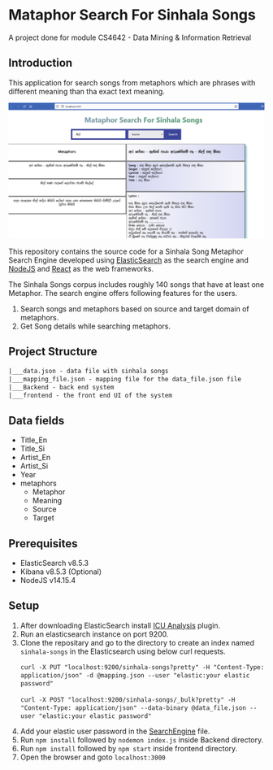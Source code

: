 # Mataphor Search For Sinhala Songs

A project done for module CS4642 - Data Mining &amp; Information Retrieval

## Introduction

This application for search songs from metaphors which are phrases with different meaning than tha exact text meaning.

![Search Engine](image.png)

This repository contains the source code for a Sinhala Song Metaphor Search Engine developed using [ElasticSearch](https://www.elastic.co/) as the search engine and [NodeJS](https://nodejs.org/en/) and [React](https://reactjs.org/) as the web frameworks.

The Sinhala Songs corpus includes roughly 140 songs that have at least one Metaphor. The search engine offers following features for the users.

1. Search songs and metaphors based on source and target domain of metaphors.
3. Get Song details while searching metaphors.

## Project Structure
```
|___data.json - data file with sinhala songs
|___mapping_file.json - mapping file for the data_file.json file
|___Backend - back end system
|___frontend - the front end UI of the system
```

## Data fields
* Title_En
* Title_Si
* Artist_En
* Artist_Si
* Year
* metaphors
    * Metaphor
    * Meaning
    * Source
    * Target

## Prerequisites

* ElasticSearch v8.5.3
* Kibana v8.5.3 (Optional)
* NodeJS v14.15.4

## Setup

1. After downloading ElasticSearch install [ICU Analysis](https://www.elastic.co/guide/en/elasticsearch/plugins/current/analysis-icu.html) plugin.
2. Run an elasticsearch instance on port 9200.
3. Clone the repositary and go to the directory to create an index named `sinhala-songs` in the Elasticsearch using below curl requests.
    ```
    curl -X PUT "localhost:9200/sinhala-songs?pretty" -H "Content-Type: application/json" -d @mapping.json --user "elastic:your elastic password"

    curl -X POST "localhost:9200/sinhala-songs/_bulk?pretty" -H "Content-Type: application/json" --data-binary @data_file.json --user "elastic:your elastic password"
    ```
4. Add your elastic user password in the [SearchEngine](./Backend/SearchEngine.js) file.
5. Run `npm install` followed by `nodemon index.js` inside Backend directory.
6. Run `npm install` followed by `npm start` inside frontend directory.
7. Open the browser and goto `localhost:3000`

